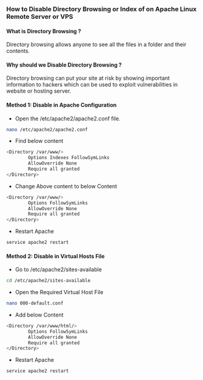 ### How to Disable Directory Browsing or Index of on Apache Linux Remote Server or VPS
#### What is Directory Browsing ?
Directory browsing allows anyone to see all the files in a folder and their contents.

#### Why should we Disable Directory Browsing ?
Directory browsing can put your site at risk by showing important information to hackers which can be used to exploit vulnerabilities in website or hosting server.

#### Method 1: Disable in Apache Configuration
- Open the /etc/apache2/apache2.conf file.
```sh
nano /etc/apache2/apache2.conf
```
- Find below content
```sh
<Directory /var/www/>
        Options Indexes FollowSymLinks
        AllowOverride None
        Require all granted
</Directory>
```
- Change Above content to below Content
```sh
<Directory /var/www/>
        Options FollowSymLinks
        AllowOverride None
        Require all granted
</Directory>
```
- Restart Apache
```sh
service apache2 restart
```

#### Method 2: Disable in Virtual Hosts File
- Go to /etc/apache2/sites-available
```sh
cd /etc/apache2/sites-available
```
- Open the Required Virtual Host File
```sh
nano 000-default.conf
```
- Add below Content
```sh
<Directory /var/www/html/>
        Options FollowSymLinks
        AllowOverride None
        Require all granted
</Directory>
```
- Restart Apache
```sh
service apache2 restart
```
